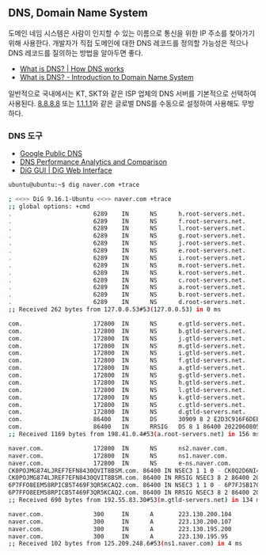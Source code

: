## DNS, Domain Name System
도메인 네임 시스템은 사람이 인지할 수 있는 이름으로 통신을 위한 IP 주소를 찾아가기 위해 사용한다. 개발자가 직접 도메인에 대한 DNS 레코드를 정의할 가능성은 적으나 DNS 레코드를 질의하는 방법을 알아두면 좋다. 

- [What is DNS? | How DNS works](https://www.cloudflare.com/learning/dns/what-is-dns/)
- [What is DNS? - Introduction to Domain Name System](https://www.youtube.com/watch?v=e2xLV7pCOLI)

일반적으로 국내에서는 KT, SKT와 같은 ISP 업체의 DNS 서버를 기본적으로 선택하여 사용된다. [8.8.8.8](https://developers.google.com/speed/public-dns/docs/using#addresses) 또는 [1.1.1.1](https://1.1.1.1/dns/)와 같은 글로벌 DNS를 수동으로 설정하여 사용해도 무방하다.

### DNS 도구

- [Google Public DNS](https://dns.google/)
- [DNS Performance Analytics and Comparison](https://www.dnsperf.com/)
- [DiG GUI | DiG Web Interface](https://www.diggui.com/)

```bash
ubuntu@ubuntu:~$ dig naver.com +trace

; <<>> DiG 9.16.1-Ubuntu <<>> naver.com +trace
;; global options: +cmd
.                       6289    IN      NS      h.root-servers.net.
.                       6289    IN      NS      f.root-servers.net.
.                       6289    IN      NS      l.root-servers.net.
.                       6289    IN      NS      g.root-servers.net.
.                       6289    IN      NS      j.root-servers.net.
.                       6289    IN      NS      e.root-servers.net.
.                       6289    IN      NS      i.root-servers.net.
.                       6289    IN      NS      m.root-servers.net.
.                       6289    IN      NS      k.root-servers.net.
.                       6289    IN      NS      c.root-servers.net.
.                       6289    IN      NS      a.root-servers.net.
.                       6289    IN      NS      b.root-servers.net.
.                       6289    IN      NS      d.root-servers.net.
;; Received 262 bytes from 127.0.0.53#53(127.0.0.53) in 0 ms

com.                    172800  IN      NS      e.gtld-servers.net.
com.                    172800  IN      NS      b.gtld-servers.net.
com.                    172800  IN      NS      j.gtld-servers.net.
com.                    172800  IN      NS      m.gtld-servers.net.
com.                    172800  IN      NS      i.gtld-servers.net.
com.                    172800  IN      NS      f.gtld-servers.net.
com.                    172800  IN      NS      a.gtld-servers.net.
com.                    172800  IN      NS      g.gtld-servers.net.
com.                    172800  IN      NS      h.gtld-servers.net.
com.                    172800  IN      NS      l.gtld-servers.net.
com.                    172800  IN      NS      k.gtld-servers.net.
com.                    172800  IN      NS      c.gtld-servers.net.
com.                    172800  IN      NS      d.gtld-servers.net.
com.                    86400   IN      DS      30909 8 2 E2D3C916F6DEEAC73294E8268FB5885044A833FC5459588F4A9184CF C41A5766
com.                    86400   IN      RRSIG   DS 8 1 86400 20220608050000 20220526040000 47671 . U/z96yxHnZx3nwEda11jaJom4DJC7fOBt4zsn8fC5ep60RfzAwMj1q8Y 4E4jRlSI28vFuiamNG2uuMAPO/lEUUYuHtYtNsHXnzBKcaDDVK1B3wCA VzEKAQwfh9knPSaD9vCRFfi7nGJWALJbKO3488gz1uBywWu7YQPDDfPp FB/whBsl7/yQihidbbNTbCfQ/oAd88bAq1eFt9tGSL6Wyf0jwp1aeWMd DuM+HcLjyR/7rtBa4YCKob3XniEn+NoavFuikKFJU1Nie1V83ZRU1Xcs OevXYQgT53P857tldjpEM/Lyp70+XgFMJXLoPCe0MfsMqoabiuIiDxyQ vUA5Mg==
;; Received 1169 bytes from 198.41.0.4#53(a.root-servers.net) in 156 ms

naver.com.              172800  IN      NS      ns2.naver.com.
naver.com.              172800  IN      NS      ns1.naver.com.
naver.com.              172800  IN      NS      e-ns.naver.com.
CK0POJMG874LJREF7EFN8430QVIT8BSM.com. 86400 IN NSEC3 1 1 0 - CK0Q2D6NI4I7EQH8NA30NS61O48UL8G5 NS SOA RRSIG DNSKEY NSEC3PARAM
CK0POJMG874LJREF7EFN8430QVIT8BSM.com. 86400 IN RRSIG NSEC3 8 2 86400 20220530082513 20220523071513 37269 com. rGFmb7KWfFWLa2wdegU/hcqoDHxSKwJUkbj6DMSYfkHrwKot/T2EROZQ RF5KJtD3Ae6u7xRPIqGft5rvKOPQD40klXtYrMmMv23rCwXaHjGkdtez HLFl8//cjwFArN7MQZlUdGqDiFDHRIFP7gj9vJ/f+E9wrZs5zmsGy/We J+5hwjAyDh+GDCvNxTnJcmsRGOVJsdPmSlL7KrTiWOMRBA==
6P7FFO8EEM58RPICB5T469F3QR5KCAQ2.com. 86400 IN NSEC3 1 1 0 - 6P7FJSB17Q1NHQK3OTKO6KN3TPCVB2VQ NS DS RRSIG
6P7FFO8EEM58RPICB5T469F3QR5KCAQ2.com. 86400 IN RRSIG NSEC3 8 2 86400 20220530044739 20220523033739 37269 com. X3H/9eali1v8QxOJUTXXt3K0tFauYhZN1pzoiWLOvrJ5alYgvVj9khzb C7tY2j+mEeWKKpJ13S+LG7pYf0iCEf95KEkf/Dog+h2IKnXlS32mv4j6 Gw8ilPda1fp5uJaCOxAKGjdMzyOv7Z3nPUfGhuxdGv6GPz50RWvtQi4P 9iqCXaisggRLGPRM1gp3VrcVInUUApu0BWlEhQKgfyR8gQ==
;; Received 690 bytes from 192.55.83.30#53(m.gtld-servers.net) in 134 ms

naver.com.              300     IN      A       223.130.200.104
naver.com.              300     IN      A       223.130.200.107
naver.com.              300     IN      A       223.130.195.200
naver.com.              300     IN      A       223.130.195.95
;; Received 102 bytes from 125.209.248.6#53(ns1.naver.com) in 4 ms
```